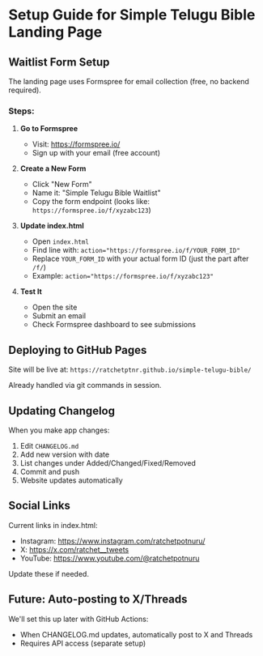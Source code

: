 # Setup Guide for Simple Telugu Bible Landing Page

## Waitlist Form Setup

The landing page uses Formspree for email collection (free, no backend required).

### Steps:

1. **Go to Formspree**
   - Visit: https://formspree.io/
   - Sign up with your email (free account)

2. **Create a New Form**
   - Click "New Form"
   - Name it: "Simple Telugu Bible Waitlist"
   - Copy the form endpoint (looks like: `https://formspree.io/f/xyzabc123`)

3. **Update index.html**
   - Open `index.html`
   - Find line with: `action="https://formspree.io/f/YOUR_FORM_ID"`
   - Replace `YOUR_FORM_ID` with your actual form ID (just the part after `/f/`)
   - Example: `action="https://formspree.io/f/xyzabc123"`

4. **Test It**
   - Open the site
   - Submit an email
   - Check Formspree dashboard to see submissions

## Deploying to GitHub Pages

Site will be live at: `https://ratchetptnr.github.io/simple-telugu-bible/`

Already handled via git commands in session.

## Updating Changelog

When you make app changes:

1. Edit `CHANGELOG.md`
2. Add new version with date
3. List changes under Added/Changed/Fixed/Removed
4. Commit and push
5. Website updates automatically

## Social Links

Current links in index.html:
- Instagram: https://www.instagram.com/ratchetpotnuru/
- X: https://x.com/ratchet__tweets
- YouTube: https://www.youtube.com/@ratchetpotnuru

Update these if needed.

## Future: Auto-posting to X/Threads

We'll set this up later with GitHub Actions:
- When CHANGELOG.md updates, automatically post to X and Threads
- Requires API access (separate setup)
